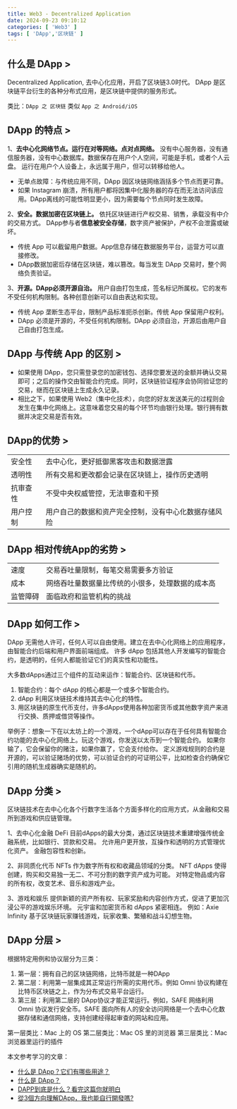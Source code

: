 ```yaml
---
title: Web3 - Decentralized Application
date: 2024-09-23 09:10:12
categories: [ 'Web3' ]
tags: [ 'DApp','区块链' ]
---
```


## 什么是 DApp >

Decentralized Application, 去中心化应用，开启了区块链3.0时代。
DApp 是区块链平台衍生的各种分布式应用，是区块链中提供的服务形式。

类比：`DApp 之 区块链` 类似 `App 之 Android/iOS`

## DApp 的特点 >

1、**去中心化网络节点。运行在对等网络。点对点网络。** 没有中心服务器，没有通信服务器，没有中心数据库。数据保存在用户个人空间，可能是手机，或者个人云盘。
运行在用户个人设备上，永远属于用户，但可以转移给他人。

* 无单点故障：与传统应用不同，DApp 因区块链网络涵括多个节点而更可靠。
* 如果 Instagram 崩溃，所有用户都将因集中化服务器的存在而无法访问该应用。DApp离线的可能性明显更小，因为需要每个节点同时发生故障。

2、**安全。数据加密在区块链上。** 依托区块链进行产权交易、销售，承载没有中介的交易方式。
DApp参与者**信息被安全存储**，数字资产被保护，产权不会泄露或破坏。

* 传统 App 可以截留用户数据。App信息存储在数据服务平台，运营方可以直接修改。
* DApp数据加密后存储在区块链，难以篡改。每当发生 DApp 交易时，整个网络负责验证。

3、**开源。DApp必须开源自治。** 用户自由打包生成，签名标记所属权。它的发布不受任何机构限制。各种创意创新可以自由表达和实现。

* 传统 App 垄断生态平台，限制产品标准扼杀创新。传统 App 保留用户权利。
* DApp 必须是开源的，不受任何机构限制。DApp 必须自治，开源后由用户自己自由打包生成。

## DApp 与传统 App 的区别 >

* 如果使用 DApp，您只需登录您的加密钱包、选择您要发送的金额并确认交易即可；之后的操作交由智能合约完成。同时，区块链验证程序会协同验证您的交易，继而在区块链上生成永久记录。
* 相比之下，如果使用 Web2（集中化技术），向您的好友发送美元的过程则会发生在集中化网络上。这意味着您交易的每个环节均由银行处理。银行拥有数据并决定交易是否有效。

## DApp的优势 >

|      |                            |
|------|----------------------------|
| 安全性  | 去中心化，更好抵御黑客攻击和数据泄露         |
| 透明性  | 所有交易和更改都会记录在区块链上，操作历史透明    |
| 抗审查性 | 不受中央权威管控，无法审查和干预           |
| 用户控制 | 用户自己的数据和资产完全控制，没有中心化数据存储风险 |

## DApp 相对传统App的劣势 >

|      |                          |
|------|--------------------------|
| 速度   | 交易吞吐量限制，每笔交易需要多方验证       |
| 成本   | 网络吞吐量数据量比传统的小很多，处理数据的成本高 |
| 监管障碍 | 面临政府和监管机构的挑战             |

## DApp 如何工作 >

DApp 无需他人许可，任何人可以自由使用。建立在去中心化网络上的应用程序，由智能合约后端和用户界面前端组成。
许多 dApp 包括其他人开发编写的智能合约，是透明的，任何人都能验证它们的真实性和功能性。

大多数dApps通过三个组件的互动来运作：智能合约、区块链和代币。

1. 智能合约：每个 dApp 的核心都是一个或多个智能合约。
2. dApp 利用区块链技术维持其去中心化的特性。
3. 用区块链的原生代币支付，许多dApps使用各种加密货币或其他数字资产来进行交换、质押或借贷等操作。

举例子：想象一下在以太坊上的一个游戏，一个dApp可以存在于任何具有智能合约功能的去中心化网络上。玩这个游戏，你发送以太币到一个智能合约。
如果你输了，它会保留你的赌注，如果你赢了，它会支付给你。
定义游戏规则的合约是开源的，可以验证赌场的优势，可以验证合约的可证明公平，比如检查合约确保它引用的随机生成器确实是随机的。

## DApp 分类 >

区块链技术在去中心化各个行数字生活各个方面多样化的应用方式，从金融和交易所到游戏和供应链管理。

1、去中心化金融 DeFi
目前dApps的最大分类，通过区块链技术重建增强传统金融系统，比如银行、贷款和交易。
允许用户更开放，互操作和透明的方式管理优化资产。
金融包容性和创新。

2、非同质化代币 NFTs
作为数字所有权和收藏品领域的分类。
NFT dApps 使得创建，购买和交易独一无二、不可分割的数字资产成为可能。
对特定物品或内容的所有权，改变艺术、音乐和游戏产业。

3、游戏和娱乐
提供新颖的资产所有权、玩家奖励和内容创作方式，促进了更加沉浸公平的游戏娱乐环境。
元宇宙和加密货币和 dApps 紧密相连。
例如：Axie Infinity 基于区块链玩家赚钱游戏，玩家收集、繁殖和战斗幻想生物。

## DApp 分层 >

根据特定用例和协议层分为三类：

1. 第一层：拥有自己的区块链网络，比特币就是一种DApp
2. 第二层：利用第一层集成其正常运行所需的实用代币。例如 Omni 协议构建在比特币区块链之上，作为分布式交易平台运行。
3. 第三层：利用第二层的 DApp协议才能正常运行。例如，SAFE 网络利用 Omni 协议发行安全币。SAFE
   面向所有人的安全访问网络是一个去中心化数据存储和通信网络，支持创建经得起审查的网站和应用。

第一层类比：Mac 上的 OS
第二层类比：Mac OS 里的浏览器
第三层类比：Mac 浏览器里运行的插件

本文参考学习的文章：

- [什么是 DApp？它们有哪些用途？](https://brave.com/zh/web3/what-are-dapps/)
- [什么是 DApp？](https://www.bitcoin.com/zh/get-started/what-is-a-dApp/)
- [DAPP到底是什么？看完这篇你就明白](https://medium.com/@radiant_sinopia_crab_580/dapp%E5%88%B0%E5%BA%95%E6%98%AF%E4%BB%80%E4%B9%88-%E7%9C%8B%E5%AE%8C%E8%BF%99%E7%AF%87%E4%BD%A0%E5%B0%B1%E6%98%8E%E7%99%BD-a7e5ca485926)
- [從3個方向理解DApp，我也能自行開發嗎?](https://cryptowesearch.com/blog/all/dapp-intro)